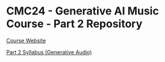 # CMC24 - Generative AI Music Course - Part 2 Repository

[Course Website](https://smc24-musicgen.github.io/)

[Part 2 Syllabus (Generative Audio)](https:lonce.github.io/smc-musicgen-course_II/syllabus.md)